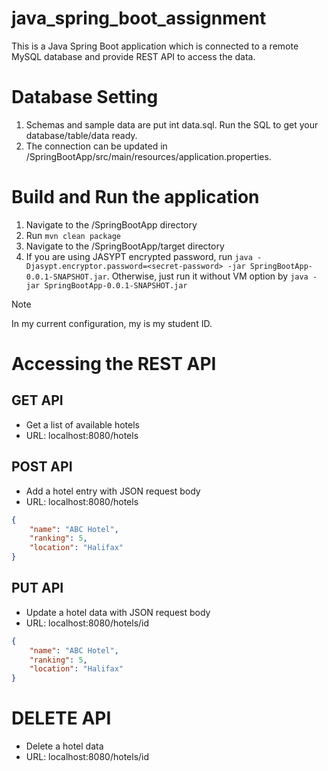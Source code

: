 # java_spring_boot_assignment
This is a Java Spring Boot application which is connected to a remote MySQL database and provide REST API to access the data.

# Database Setting
1. Schemas and sample data are put int data.sql. Run the SQL to get your database/table/data ready.
2. The connection can be updated in /SpringBootApp/src/main/resources/application.properties.

# Build and Run the application
1. Navigate to the /SpringBootApp directory
2. Run `mvn clean package`
3. Navigate to the /SpringBootApp/target directory
4. If you are using JASYPT encrypted password, run `java -Djasypt.encryptor.password=<secret-password> -jar SpringBootApp-0.0.1-SNAPSHOT.jar`. Otherwise, just run it without VM option by `java -jar SpringBootApp-0.0.1-SNAPSHOT.jar`

> [!NOTE]
> In my current configuration, my <secret-password> is my student ID.

# Accessing the REST API
## GET API
- Get a list of available hotels
- URL: localhost:8080/hotels

## POST API
- Add a hotel entry with JSON request body
- URL: localhost:8080/hotels
```JSON
{
    "name": "ABC Hotel",
    "ranking": 5,
    "location": "Halifax"
}
```

## PUT API
- Update a hotel data with JSON request body
- URL: localhost:8080/hotels/id
```JSON
{
    "name": "ABC Hotel",
    "ranking": 5,
    "location": "Halifax"
}
```

# DELETE API
- Delete a hotel data
- URL: localhost:8080/hotels/id